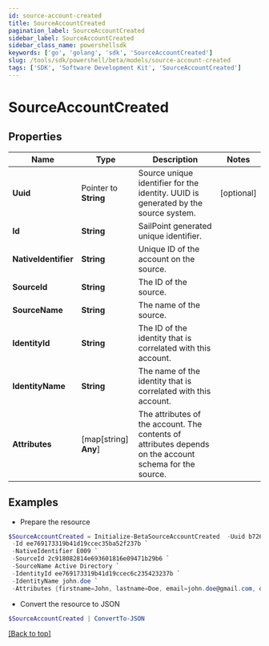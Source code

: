 ```yaml
---
id: source-account-created
title: SourceAccountCreated
pagination_label: SourceAccountCreated
sidebar_label: SourceAccountCreated
sidebar_class_name: powershellsdk
keywords: ['go', 'golang', 'sdk', 'SourceAccountCreated'] 
slug: /tools/sdk/powershell/beta/models/source-account-created
tags: ['SDK', 'Software Development Kit', 'SourceAccountCreated']
---
```



# SourceAccountCreated

## Properties

Name | Type | Description | Notes
------------ | ------------- | ------------- | -------------
**Uuid** |  Pointer to **String** | Source unique identifier for the identity. UUID is generated by the source system. | [optional] 
**Id** |  **String** | SailPoint generated unique identifier. | 
**NativeIdentifier** |  **String** | Unique ID of the account on the source. | 
**SourceId** |  **String** | The ID of the source. | 
**SourceName** |  **String** | The name of the source. | 
**IdentityId** |  **String** | The ID of the identity that is correlated with this account. | 
**IdentityName** |  **String** | The name of the identity that is correlated with this account. | 
**Attributes** |  [map[string] **Any**] | The attributes of the account. The contents of attributes depends on the account schema for the source. | 

## Examples

- Prepare the resource
```powershell
$SourceAccountCreated = Initialize-BetaSourceAccountCreated  -Uuid b7264868-7201-415f-9118-b581d431c688 `
 -Id ee769173319b41d19ccec35ba52f237b `
 -NativeIdentifier E009 `
 -SourceId 2c918082814e693601816e09471b29b6 `
 -SourceName Active Directory `
 -IdentityId ee769173319b41d19ccec6c235423237b `
 -IdentityName john.doe `
 -Attributes {firstname=John, lastname=Doe, email=john.doe@gmail.com, department=Sales, displayName=John Doe, created=2020-04-27T16:48:33.597Z, employeeNumber=E009, uid=E009, inactive=true, phone=null, identificationNumber=E009}
```

- Convert the resource to JSON
```powershell
$SourceAccountCreated | ConvertTo-JSON
```


[[Back to top]](#) 

